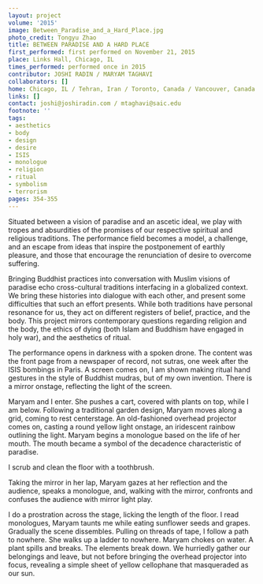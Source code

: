 ```yaml
---
layout: project
volume: '2015'
image: Between_Paradise_and_a_Hard_Place.jpg
photo_credit: Tongyu Zhao
title: BETWEEN PARADISE AND A HARD PLACE
first_performed: first performed on November 21, 2015
place: Links Hall, Chicago, IL
times_performed: performed once in 2015
contributor: JOSHI RADIN / MARYAM TAGHAVI
collaborators: []
home: Chicago, IL / Tehran, Iran / Toronto, Canada / Vancouver, Canada
links: []
contact: joshi@joshiradin.com / mtaghavi@saic.edu
footnote: ''
tags:
- aesthetics
- body
- design
- desire
- ISIS
- monologue
- religion
- ritual
- symbolism
- terrorism
pages: 354-355
---
```


Situated between a vision of paradise and an ascetic ideal, we play with tropes and absurdities of the promises of our respective spiritual and religious traditions. The performance field becomes a model, a challenge, and an escape from ideas that inspire the postponement of earthly pleasure, and those that encourage the renunciation of desire to overcome suffering.

Bringing Buddhist practices into conversation with Muslim visions of paradise echo cross-cultural traditions interfacing in a globalized context. We bring these histories into dialogue with each other, and present some difficulties that such an effort presents. While both traditions have personal resonance for us, they act on different registers of belief, practice, and the body. This project mirrors contemporary questions regarding religion and the body, the ethics of dying (both Islam and Buddhism have engaged in holy war), and the aesthetics of ritual.

The performance opens in darkness with a spoken drone. The content was the front page from a newspaper of record, not sutras, one week after the ISIS bombings in Paris. A screen comes on, I am shown making ritual hand gestures in the style of Buddhist mudras, but of my own invention. There is a mirror onstage, reflecting the light of the screen.

Maryam and I enter. She pushes a cart, covered with plants on top, while I am below. Following a traditional garden design, Maryam moves along a grid, coming to rest centerstage. An old-fashioned overhead projector comes on, casting a round yellow light onstage, an iridescent rainbow outlining the light. Maryam begins a monologue based on the life of her mouth. The mouth became a symbol of the decadence characteristic of paradise.

I scrub and clean the floor with a toothbrush.

Taking the mirror in her lap, Maryam gazes at her reflection and the audience, speaks a monologue, and, walking with the mirror, confronts and confuses the audience with mirror light play.

I do a prostration across the stage, licking the length of the floor. I read monologues, Maryam taunts me while eating sunflower seeds and grapes. Gradually the scene dissembles. Pulling on threads of tape, I follow a path to nowhere. She walks up a ladder to nowhere. Maryam chokes on water. A plant spills and breaks. The elements break down. We hurriedly gather our belongings and leave, but not before bringing the overhead projector into focus, revealing a simple sheet of yellow cellophane that masqueraded as our sun.
